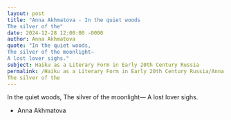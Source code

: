 ```yaml
---
layout: post
title: "Anna Akhmatova - In the quiet woods
The silver of the"
date: 2024-12-28 12:00:00 -0000
author: Anna Akhmatova
quote: "In the quiet woods,
The silver of the moonlight—
A lost lover sighs."
subject: Haiku as a Literary Form in Early 20th Century Russia
permalink: /Haiku as a Literary Form in Early 20th Century Russia/Anna Akhmatova/Anna Akhmatova - In the quiet woods
The silver of the
---
```


In the quiet woods,
The silver of the moonlight—
A lost lover sighs.

- Anna Akhmatova
